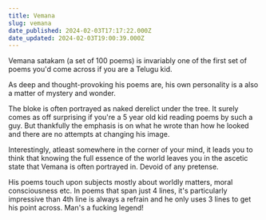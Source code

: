 ```yaml
---
title: Vemana
slug: vemana
date_published: 2024-02-03T17:17:22.000Z
date_updated: 2024-02-03T19:00:39.000Z
---
```


Vemana satakam (a set of 100 poems) is invariably one of the first set of poems you'd come across if you are a Telugu kid.

As deep and thought-provoking his poems are, his own personality is a also a matter of mystery and wonder.

The bloke is often portrayed as naked derelict under the tree. It surely comes as off surprising if you're a 5 year old kid reading poems by such a guy. But thankfully the emphasis is on what he wrote than how he looked and there are no attempts at changing his image.

Interestingly, atleast somewhere in the corner of your mind, it leads you to think that knowing the full essence of the world leaves you in the ascetic state that Vemana is often portrayed in. Devoid of any pretense.

His poems touch upon subjects mostly about worldly matters, moral consciousness etc. In poems that span just 4 lines, it's particularly impressive than 4th line is always a refrain and he only uses 3 lines to get his point across. Man's a fucking legend!
